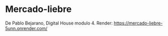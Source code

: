 # Mercado-liebre
De Pablo Bejarano, Digital House modulo 4.
Render: https://mercado-liebre-5unn.onrender.com/

